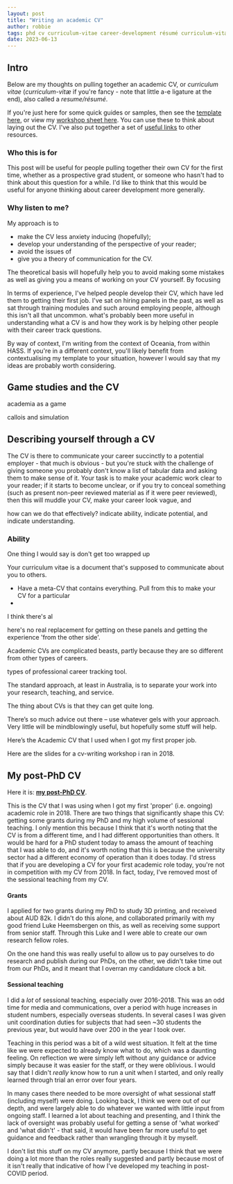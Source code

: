 ```yaml
---
layout: post
title: "Writing an academic CV"
author: robbie
tags: phd cv curriculum-vitae career-development résumé curriculum-vitæ
date: 2023-06-13
---
```



## Intro
Below are my thoughts on pulling together an academic CV, or *curriculum vitae* (*curriculum-vitæ* if you're fancy - note that little a-e ligature at the end), also called a *resume/résumé*. 

If you're just here for some quick guides or samples, then see the [template here](/docs/cv-guide), or view my [workshop sheet here](/assets/files/curriculum-vitae-workshop-1.pdf). You can use these to think about laying out the CV. I've also put together a set of [useful links](/docs/career-dev-links) to other resources.

### Who this is for

This post will be useful for people pulling together their own CV for the first time, whether as a prospective grad student, or someone who hasn't had to think about this question for a while. I'd like to think that this would be useful for anyone thinking about career development more generally. 

### Why listen to me?

My approach is to

* make the CV less anxiety inducing (hopefully);
* develop your understanding of the perspective of your reader;
* avoid the issues of 
* give you a theory of communication for the CV.

The theoretical basis will hopefully help you to avoid making some mistakes as well as giving you a means of working on your CV yourself. By focusing


In terms of experience, I've helped people develop their CV, which have led them to getting their first job. I've sat on hiring panels in the past, as well as sat through training modules and such around employing people, although this isn't all that uncommon. what's probably been more useful in understanding what a CV is and how they work is by helping other people with their career track questions. 

By way of context, I'm writing from the context of Oceania, from within HASS. If you're in a different context, you'll likely benefit from contextualising my template to your situation, however I would say that my ideas are probably worth considering.


## Game studies and the CV

academia as a game

callois and simulation






## Describing yourself through a CV

The CV is there to communicate your career succinctly to a potential employer - that much is obvious - but you're stuck with the challenge of giving someone you probably don't know a list of tabular data and asking them to make sense of it. Your task is to make your academic work clear to your reader; if it starts to become unclear, or if you try to conceal something (such as present non-peer reviewed material as if it were peer reviewed), then this will muddle your CV, make your career look vague, and 

how can we do that effectively? indicate ability, indicate potential, and indicate understanding. 

### Ability

One thing I would say is don't get too wrapped up

Your curriculum vitae is a document that's supposed to communicate about you to others. 

* Have a meta-CV that contains everything. Pull from this to make your CV for a particular 
* 

I think there's al

here's no real replacement for getting on these panels and getting the experience 'from the other side'. 

Academic CVs are complicated beasts, partly because they are so different from other types of careers. 

types of professional career tracking tool.

The standard approach, at least in Australia, is to separate your work into your research, teaching, and service. 

The thing about CVs is that they can get quite long.



There’s so much advice out there – use whatever gels with your approach. Very little will be mindblowingly useful, but hopefully some stuff will help.

Here’s the Academic CV that I used when I got my first proper job.

Here are the slides for a cv-writing workshop i ran in 2018.



## My post-PhD CV

Here it is: [**my post-PhD CV**](/assets/files/fordyce-resume-success.pdf).

This is the CV that I was using when I got my first 'proper' (i.e. ongoing) academic role in 2018. There are two things that significantly shape this CV: getting some grants during my PhD and my high volume of sessional teaching. I only mention this because I think that it's worth noting that the CV is from a different time, and I had different opportunities than others. It would be hard for a PhD student today to amass the amount of teaching that I was able to do, and it's worth noting that this is because the university sector had a different economy of operation than it does today. I'd stress that if you are developing a CV for your first academic role today, you're not in competition with my CV from 2018. In fact, today, I've removed most of the sessional teaching from my CV.

#### Grants 

I applied for two grants during my PhD to study 3D printing, and received about AUD 82k. I didn't do this alone, and collaborated primarily with my good friend Luke Heemsbergen on this, as well as receiving some support from senior staff. Through this Luke and I were able to create our own research fellow roles. 

On the one hand this was really useful to allow us to pay ourselves to do research and publish during our PhDs, on the other, we didn't take time out from our PhDs, and it meant that I overran my candidature clock a bit.

#### Sessional teaching

I did a *lot* of sessional teaching, especially over 2016-2018.  This was an odd time for media and communications, over a period with huge increases in student numbers, especially overseas students. In several cases I was given unit coordination duties for subjects that had seen ~30 students the previous year, but would have over 200 in the year I took over.

Teaching in this period was a bit of a wild west situation. It felt at the time like we were expected to already know what to do, which was a daunting feeling. On reflection we were simply left without any guidance or advice simply because it was easier for the staff, or they were oblivious. I would say that I didn't *really* know how to run a unit when I started, and only really learned through trial an error over four years. 

In many cases there needed to be more oversight of what sessional staff (including myself) were doing. Looking back, I think we were out of our depth, and were largely able to do whatever we wanted with little input from ongoing staff. I learned a lot about teaching and presenting, and I think the lack of oversight was probably useful for getting a sense of 'what worked' and 'what didn't' - that said, it would have been far more useful to get guidance and feedback rather than wrangling through it by myself.

I don't list this stuff on my CV anymore, partly because I think that we were doing a lot more than the roles really suggested and partly because most of it isn't really that indicative of how I've developed my teaching in post-COVID period.